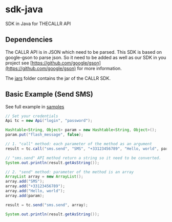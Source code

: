 sdk-java
========

SDK in Java for THECALLR API

## Dependencies
The CALLR API is in JSON which need to be parsed.
This SDK is based on google-gson to parse json.
So it need to be added as well as our SDK in you project see [https://github.com/google/gson](https://github.com/google/gson) for more information.

The [jars](jars/) folder contains the jar of the CALLR SDK.

## Basic Example (Send SMS)
See full example in [samples](samples/)

```java
// Set your credentials
Api tc = new Api("login", "password");

Hashtable<String, Object> param = new Hashtable<String, Object>();
param.put("flash_message", false);

// 1. "call" method: each parameter of the method as an argument
result = tc.call("sms.send", "SMS", "+33123456789", "Hello, world", param);

// "sms.send" API method return a string so it need to be converted.
System.out.println(result.getAsString());

// 2. "send" method: parameter of the method is an array
ArrayList array = new ArrayList();
array.add("SMS");
array.add("+33123456789");
array.add("Hello, world");
array.add(param);

result = tc.send("sms.send", array);

System.out.println(result.getAsString());
```